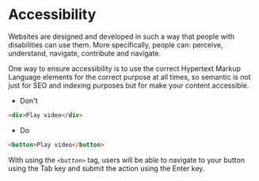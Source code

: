 # Accessibility

Websites are designed and developed in such a way that people with disabilities can use them. More specifically, people can: perceive, understand, navigate, contribute and navigate.

One way to ensure accessibility is to use the correct Hypertext Markup Language elements for the correct purpose at all times, so semantic is not just for SEO and indexing purposes but for make your content accessible.

* Don't

```html
<div>Play video</div>
```

* Do

```html
<button>Play video</button>
```

With using the `<button>` tag, users will be able to navigate to your button using the Tab key and submit the action using the Enter key. 
